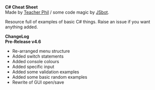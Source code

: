 **C# Cheat Sheet**  
Made by [Teacher Phil](https://github.com/TeacherPhilD) / some code magic by [JSbot](https://github.com/bot19).

Resource full of examples of basic C# things. Raise an issue if you want anything added.

**ChangeLog**  
**Pre-Release
v4.6**  
- Re-arranged menu structure
- Added switch statements
- Added console colours
- Added specific input
- Added some validation examples
- Added some basic random examples
- Rewrite of GUI open/save

